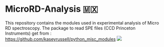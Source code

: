 # MicroRD-Analysis 🇲🇽
This repository contains the modules used in experimental analysis of Micro RD spectroscopy. The package to read SPE files (CCD Princeton Instruments) get from : https://github.com/kaseyrussell/python_misc_modules
<img src= "https://github.com/Spectroscopies-Lab-IICO/MicroRD-Analysis/blob/master/2020-08-05-uRD-InP.gif" />
